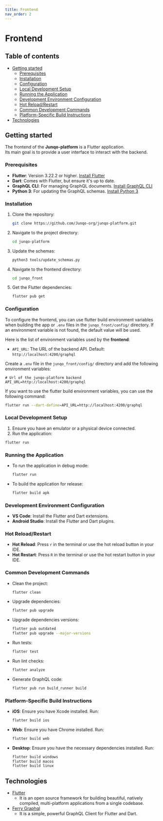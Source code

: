 ```yaml
---
title: Frontend
nav_order: 2
---
```


<!-- omit in toc -->
# Frontend

<!-- omit in toc -->
## Table of contents

- [Getting started](#getting-started)
  - [Prerequisites](#prerequisites)
  - [Installation](#installation)
  - [Configuration](#configuration)
  - [Local Development Setup](#local-development-setup)
  - [Running the Application](#running-the-application)
  - [Development Environment Configuration](#development-environment-configuration)
  - [Hot Reload/Restart](#hot-reloadrestart)
  - [Common Development Commands](#common-development-commands)
  - [Platform-Specific Build Instructions](#platform-specific-build-instructions)
- [Technologies](#technologies)

## Getting started

The frontend of the **Junqo-platform** is a Flutter application.  
Its main goal is to provide a user interface to interact with the backend.

### Prerequisites

- **Flutter**: Version 3.22.2 or higher. [Install Flutter](https://docs.flutter.dev/get-started/install)
- **Dart**: Comes with Flutter, but ensure it's up to date.
- **GraphQL CLI**: For managing GraphQL documents. [Install GraphQL CLI](https://www.npmjs.com/package/graphql-cli)
- **Python 3**: For updating the GraphQL schemas. [Install Python 3](https://www.python.org/downloads/)

### Installation

1. Clone the repository:

    ```sh
    git clone https://github.com/Junqo-org/junqo-platform.git
    ```

2. Navigate to the project directory:

    ```sh
    cd junqo-platform
    ```

3. Update the schemas:

    ```sh
    python3 tools/update_schemas.py
    ```

4. Navigate to the frontend directory:

    ```sh
    cd junqo_front
    ```

5. Get the Flutter dependencies:

    ```sh
    flutter pub get
    ```

### Configuration

To configure the frontend, you can use flutter build environment variables when building the app or `.env` files in the `junqo_front/config/` directory.
If an environment variable is not found, the default value will be used.

Here is the list of environment variables used by the **frontend**:

- `API_URL`: The URL of the backend API. Default: `http://localhost:4200/graphql`

Create a `.env` file in the `junqo_front/config/` directory and add the following environment variables:

```env
# Url of the junqo-platform backend
API_URL=http://localhost:4200/graphql
```

If you want to use the flutter build environment variables, you can use the following command:

```sh
flutter run --dart-define=API_URL=http://localhost:4200/graphql
```

### Local Development Setup

1. Ensure you have an emulator or a physical device connected.
2. Run the application:

  ```sh
  flutter run
  ```

### Running the Application

- To run the application in debug mode:

  ```sh
  flutter run
  ```

- To build the application for release:

  ```sh
  flutter build apk
  ```

### Development Environment Configuration

- **VS Code**: Install the Flutter and Dart extensions.
- **Android Studio**: Install the Flutter and Dart plugins.

### Hot Reload/Restart

- **Hot Reload**: Press `r` in the terminal or use the hot reload button in your IDE.
- **Hot Restart**: Press `R` in the terminal or use the hot restart button in your IDE.

### Common Development Commands

- Clean the project:

  ```sh
  flutter clean
  ```

- Upgrade dependencies:

  ```sh
  flutter pub upgrade
  ```

- Upgrade dependencies versions:

  ```sh
  flutter pub outdated
  flutter pub upgrade --major-versions
  ```

- Run tests:

  ```sh
  flutter test
  ```

- Run lint checks:

  ```sh
  flutter analyze
  ```

- Generate GraphQL code:

  ```sh
  flutter pub run build_runner build
  ```

### Platform-Specific Build Instructions

- **iOS**: Ensure you have Xcode installed. Run:

  ```sh
  flutter build ios
  ```

- **Web**: Ensure you have Chrome installed. Run:

  ```sh
  flutter build web
  ```

- **Desktop**: Ensure you have the necessary dependencies installed. Run:

  ```sh
  flutter build windows
  flutter build macos
  flutter build linux
  ```

## Technologies

- [Flutter](https://flutter.dev/)
  - It is an open source framework for building beautiful, natively compiled, multi-platform applications from a single codebase.
- [Ferry Graphql](https://ferrygraphql.com/)
  - It is a simple, powerful GraphQL Client for Flutter and Dart.
